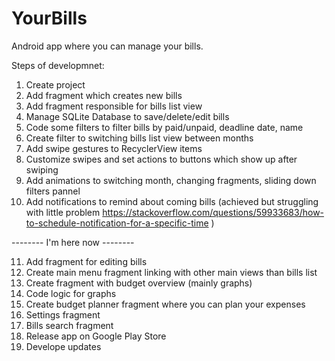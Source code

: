 # YourBills
Android app where you can manage your bills. 

Steps of developmnet:
1. Create project
2. Add fragment which creates new bills
3. Add fragment responsible for bills list view
4. Manage SQLite Database to save/delete/edit bills
5. Code some filters to filter bills by paid/unpaid, deadline date, name
6. Create filter to switching bills list view between months
7. Add swipe gestures to RecyclerView items
8. Customize swipes and set actions to buttons which show up after swiping
9. Add animations to switching month, changing fragments, sliding down filters pannel
10. Add notifications to remind about coming bills (achieved but struggling with little problem
https://stackoverflow.com/questions/59933683/how-to-schedule-notification-for-a-specific-time )

-------- I'm here now --------

11. Add fragment for editing bills
12. Create main menu fragment linking with other main views than bills list
13. Create fragment with budget overview (mainly graphs)
14. Code logic for graphs
15. Create budget planner fragment where you can plan your expenses
16. Settings fragment
17. Bills search fragment
18. Release app on Google Play Store
19. Develope updates
